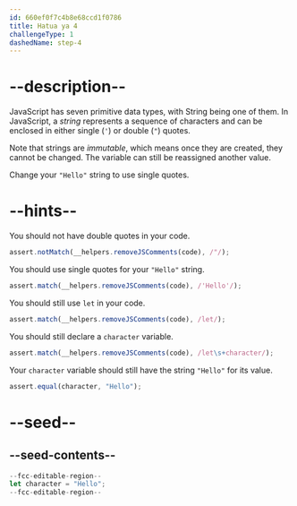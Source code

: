 ```yaml
---
id: 660ef0f7c4b8e68ccd1f0786
title: Hatua ya 4
challengeType: 1
dashedName: step-4
---
```


# --description--

JavaScript has seven primitive data types, with String being one of them. In JavaScript, a <dfn>string</dfn> represents a sequence of characters and can be enclosed in either single (`'`) or double (`"`) quotes.

Note that strings are <dfn>immutable</dfn>, which means once they are created, they cannot be changed. The variable can still be reassigned another value.

Change your `"Hello"` string to use single quotes.

# --hints--

You should not have double quotes in your code.

```js
assert.notMatch(__helpers.removeJSComments(code), /"/);
```

You should use single quotes for your `"Hello"` string.

```js
assert.match(__helpers.removeJSComments(code), /'Hello'/);
```

You should still use `let` in your code.

```js
assert.match(__helpers.removeJSComments(code), /let/);
```

You should still declare a `character` variable.

```js
assert.match(__helpers.removeJSComments(code), /let\s+character/);
```

Your `character` variable should still have the string `"Hello"` for its value.

```js
assert.equal(character, "Hello");
```


# --seed--

## --seed-contents--

```js
--fcc-editable-region--
let character = "Hello";
--fcc-editable-region--
```
